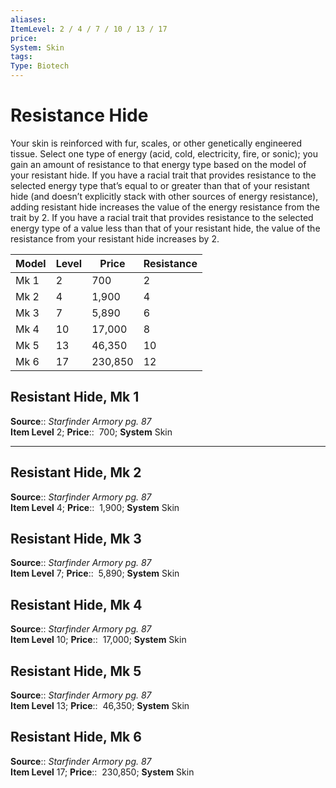 ```yaml
---
aliases: 
ItemLevel: 2 / 4 / 7 / 10 / 13 / 17
price:  
System: Skin
tags: 
Type: Biotech
---
```


# Resistance Hide

Your skin is reinforced with fur, scales, or other genetically engineered tissue. Select one type of energy (acid, cold, electricity, fire, or sonic); you gain an amount of resistance to that energy type based on the model of your resistant hide. If you have a racial trait that provides resistance to the selected energy type that’s equal to or greater than that of your resistant hide (and doesn’t explicitly stack with other sources of energy resistance), adding resistant hide increases the value of the energy resistance from the trait by 2. If you have a racial trait that provides resistance to the selected energy type of a value less than that of your resistant hide, the value of the resistance from your resistant hide increases by 2.


| Model | Level | Price   | Resistance |
|-------|-------|---------|------------|
| Mk 1  | 2     | 700     | 2          |
| Mk 2  | 4     | 1,900   | 4          |
| Mk 3  | 7     | 5,890   | 6          |
| Mk 4  | 10    | 17,000  | 8          |
| Mk 5  | 13    | 46,350  | 10         |
| Mk 6  | 17    | 230,850 | 12         |

## Resistant Hide, Mk 1

**Source**:: _Starfinder Armory pg. 87_  
**Item Level** 2;
**Price**::  700; **System** Skin  
  

---

## Resistant Hide, Mk 2

**Source**:: _Starfinder Armory pg. 87_  
**Item Level** 4;
**Price**::  1,900; **System** Skin  
  

## Resistant Hide, Mk 3

**Source**:: _Starfinder Armory pg. 87_  
**Item Level** 7;
**Price**::  5,890; **System** Skin  
  

## Resistant Hide, Mk 4

**Source**:: _Starfinder Armory pg. 87_  
**Item Level** 10;
**Price**::  17,000; **System** Skin  
  

## Resistant Hide, Mk 5

**Source**:: _Starfinder Armory pg. 87_  
**Item Level** 13;
**Price**::  46,350; **System** Skin  
  

## Resistant Hide, Mk 6

**Source**:: _Starfinder Armory pg. 87_  
**Item Level** 17;
**Price**::  230,850; **System** Skin
